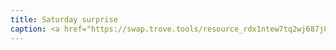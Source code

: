 ```yaml
---
title: Saturday surprise
caption: <a href="https://swap.trove.tools/resource_rdx1ntew7tq2wj687j858e9g5zf9n9kz58wjdrlu4nz3yvln7ct3zawpmk+component_rdx1crylrmtxap5z2eakcqdftuvwlc2azzkf4a5mxf4pdnth6sca9tnmd4">Get this NFT on TROVE.</a>
---
```


